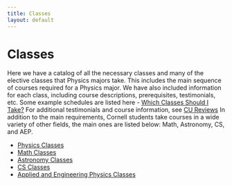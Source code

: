 ```yaml
---
title: Classes
layout: default
---
```

<link rel="stylesheet" href="/main.css">

# Classes

Here we have a catalog of all the necessary classes and many of the elective classes that Physics majors take. This includes the main sequence of courses required for a Physics major. We have also included information for each class, including course descriptions, prerequisites, testimonials, etc. Some example schedules are listed here - [Which Classes Should I Take?](/resources/which_class.html)
For additional testimonials and course information, see [CU Reviews](https://www.cureviews.org/)
In addition to the main requirements, Cornell students take courses in a wide variety of other fields, the main ones are listed below: Math, Astronomy, CS, and AEP.



- [Physics Classes](/classes/physclasses.html)
- [Math Classes](/classes/mathclasses.html)
- [Astronomy Classes](/classes/astroclasses.html)
- [CS Classes](/classes/csclasses.html)
- [Applied and Engineering Physics Classes](/classes/aepclasses.html)
